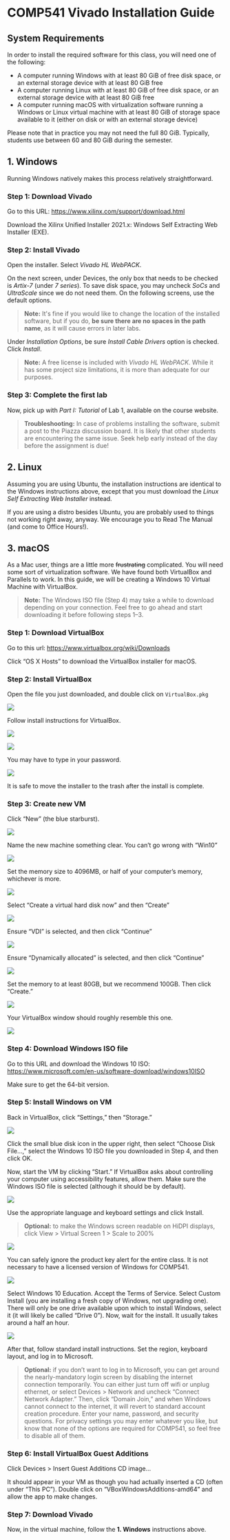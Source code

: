 # COMP541 Vivado Installation Guide

## System Requirements

In order to install the required software for this class, you will need one of the following:

* A computer running Windows with at least 80 GiB of free disk space, or an external storage device with at least 80 GiB free
* A computer running Linux with at least 80 GiB of free disk space, or an external storage device with at least 80 GiB free
* A computer running macOS with virtualization software running a Windows or Linux virtual machine with at least 80 GiB of storage space available to it (either on disk or with an external storage device)

Please note that in practice you may not need the full 80 GiB. Typically, students use between 60 and 80 GiB during the semester.

## 1. Windows
Running Windows natively makes this process relatively straightforward.

### Step 1: Download Vivado

Go to this URL: https://www.xilinx.com/support/download.html

Download the Xilinx Unified Installer 2021.x: Windows Self Extracting Web Installer (EXE).

### Step 2: Install Vivado

Open the installer. Select _Vivado HL WebPACK_.

On the next screen, under Devices, the only box that needs to be checked is _Artix-7_ (under _7 series_). To save disk space, you may uncheck _SoCs_ and _UltraScale_ since we do not need them. On the following screens, use the default options.

> **Note:** It's fine if you would like to change the location of the installed software, but if you do, **be sure there are no spaces in the path name**, as it will cause errors in later labs.

Under _Installation Options_, be sure _Install Cable Drivers_ option is checked. Click _Install_.

> **Note:** A free license is included with _Vivado HL WebPACK_. While it has some project size limitations, it is more than adequate for our purposes.

### Step 3: Complete the first lab

Now, pick up with _Part I: Tutorial_ of Lab 1, available on the course website.

> **Troubleshooting:** In case of problems installing the software, submit a post to the Piazza discussion board. It is likely that other students are encountering the same issue. Seek help early instead of the day before the assignment is due!

## 2. Linux

Assuming you are using Ubuntu, the installation instructions are identical to the Windows instructions above, except that you must download the _Linux Self Extracting Web Installer_ instead.
<!-- TODO: include hack for making other distros compatible -->
If you are using a distro besides Ubuntu, you are probably used to things not working right away, anyway. We encourage you to Read The Manual (and come to Office Hours!).

## 3. macOS
As a Mac user, things are a little more ~~frustrating~~ complicated. You will need some sort of virtualization software. We have found both VirtualBox and Parallels to work. In this guide, we will be creating a Windows 10 Virtual Machine with VirtualBox.

> **Note:** The Windows ISO file (Step 4) may take a while to download depending on your connection. Feel free to go ahead and start downloading it before following steps 1–3.

### Step 1: Download VirtualBox

Go to this url: https://www.virtualbox.org/wiki/Downloads 

Click “OS X Hosts” to download the VirtualBox installer for macOS.

### Step 2: Install VirtualBox

Open the file you just downloaded, and double click on `VirtualBox.pkg`

![](./screenshots/virtualbox/00-pkg.png)

Follow install instructions for VirtualBox.

![](./screenshots/virtualbox/01-installer.png)

![](./screenshots/virtualbox/02-installer.png)

You may have to type in your password.

![](./screenshots/virtualbox/03-installer.png)

It is safe to move the installer to the trash after the install is complete.

### Step 3: Create new VM
Click “New” (the blue starburst).

![](./screenshots/virtualbox/04-main-menu.png)

Name the new machine something clear. You can’t go wrong with “Win10”

![](./screenshots/virtualbox/05-new.png)

Set the memory size to 4096MB, or half of your computer’s memory, whichever is more.

![](./screenshots/virtualbox/06-new-memory.png)

Select “Create a virtual hard disk now” and then “Create”

![](./screenshots/virtualbox/07-new-hard-disk.png)

Ensure “VDI” is selected, and then click “Continue”

![](./screenshots/virtualbox/08-hard-disk-file-type.png)

Ensure “Dynamically allocated” is selected, and then click “Continue”

![](./screenshots/virtualbox/09-storage-allocation.png)

Set the memory to at least 80GB, but we recommend 100GB. Then click “Create.”

![](./screenshots/virtualbox/10-storage-size.png)

Your VirtualBox window should roughly resemble this one.

![](./screenshots/virtualbox/11-menu-with-vm.png)

### Step 4: Download Windows ISO file

Go to this URL and download the Windows 10 ISO: https://www.microsoft.com/en-us/software-download/windows10ISO 

Make sure to get the 64-bit version.

### Step 5: Install Windows on VM

Back in VirtualBox, click “Settings,” then “Storage.”

![](./screenshots/virtualbox/12-settings-storage.png)

Click the small blue disk icon in the upper right, then select “Choose Disk File…,” select the Windows 10 ISO file you downloaded in Step 4, and then click OK.

Now, start the VM by clicking “Start.” If VirtualBox asks about controlling your computer using accessibility features, allow them. Make sure the Windows ISO file is selected (although it should be by default).

![](./screenshots/virtualbox/13-startup-choose-iso.png)

Use the appropriate language and keyboard settings and click Install.

> **Optional:** to make the Windows screen readable on HiDPI displays, click View > Virtual Screen 1 > Scale to 200%

![](./screenshots/virtualbox/14-vm-started.png)

You can safely ignore the product key alert for the entire class. It is not necessary to have a licensed version of Windows for COMP541.

![](./screenshots/virtualbox/15-activate-windows.png)

Select Windows 10 Education. Accept the Terms of Service. Select Custom Install (you are installing a fresh copy of Windows, not upgrading one). There will only be one drive available upon which to install Windows, select it (it will likely be called “Drive 0”). Now, wait for the install. It usually takes around a half an hour.

![](./screenshots/virtualbox/16-windows-10-education.png)

After that, follow standard install instructions. Set the region, keyboard layout, and log in to Microsoft.

> **Optional:** if you don’t want to log in to Microsoft, you can get around the nearly-mandatory login screen by disabling the internet connection temporarily. You can either just turn off wifi or unplug ethernet, or select Devices > Network and uncheck “Connect Network Adapter.” Then, click “Domain Join,” and when Windows cannot connect to the internet, it will revert to standard account creation procedure. Enter your name, password, and security questions. For privacy settings you may enter whatever you like, but know that none of the options are required for COMP541, so feel free to disable all of them.

### Step 6: Install VirtualBox Guest Additions

Click Devices > Insert Guest Additions CD image...

It should appear in your VM as though you had actually inserted a CD (often under “This PC”). Double click on “VBoxWindowsAdditions-amd64” and allow the app to make changes.

### Step 7: Download Vivado

Now, in the virtual machine, follow the **1. Windows** instructions above.
